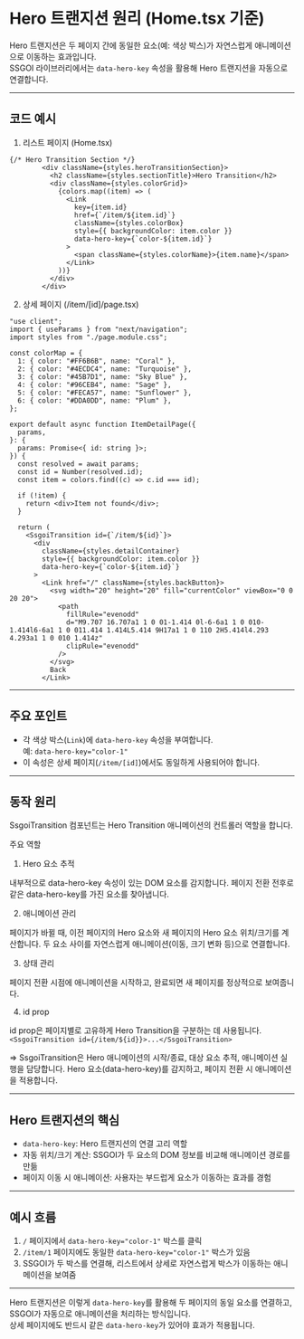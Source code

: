   # Hero 트랜지션 원리 (Home.tsx 기준)

Hero 트랜지션은 두 페이지 간에 동일한 요소(예: 색상 박스)가 자연스럽게 애니메이션으로 이동하는 효과입니다.  
SSGOI 라이브러리에서는 `data-hero-key` 속성을 활용해 Hero 트랜지션을 자동으로 연결합니다.

---

## 코드 예시
1. 리스트 페이지 (Home.tsx)
```
{/* Hero Transition Section */}
        <div className={styles.heroTransitionSection}>
          <h2 className={styles.sectionTitle}>Hero Transition</h2>
          <div className={styles.colorGrid}>
            {colors.map((item) => (
              <Link
                key={item.id}
                href={`/item/${item.id}`}
                className={styles.colorBox}
                style={{ backgroundColor: item.color }}
                data-hero-key={`color-${item.id}`}
              >
                <span className={styles.colorName}>{item.name}</span>
              </Link>
            ))}
          </div>
        </div>
```

2. 상세 페이지 (/item/[id]/page.tsx)
```
"use client";
import { useParams } from "next/navigation";
import styles from "./page.module.css";

const colorMap = {
  1: { color: "#FF6B6B", name: "Coral" },
  2: { color: "#4ECDC4", name: "Turquoise" },
  3: { color: "#45B7D1", name: "Sky Blue" },
  4: { color: "#96CEB4", name: "Sage" },
  5: { color: "#FECA57", name: "Sunflower" },
  6: { color: "#DDA0DD", name: "Plum" },
};

export default async function ItemDetailPage({
  params,
}: {
  params: Promise<{ id: string }>;
}) {
  const resolved = await params;
  const id = Number(resolved.id);
  const item = colors.find((c) => c.id === id);

  if (!item) {
    return <div>Item not found</div>;
  }

  return (
    <SsgoiTransition id={`/item/${id}`}>
      <div
        className={styles.detailContainer}
        style={{ backgroundColor: item.color }}
        data-hero-key={`color-${item.id}`}
      >
        <Link href="/" className={styles.backButton}>
          <svg width="20" height="20" fill="currentColor" viewBox="0 0 20 20">
            <path
              fillRule="evenodd"
              d="M9.707 16.707a1 1 0 01-1.414 0l-6-6a1 1 0 010-1.414l6-6a1 1 0 011.414 1.414L5.414 9H17a1 1 0 110 2H5.414l4.293 4.293a1 1 0 010 1.414z"
              clipRule="evenodd"
            />
          </svg>
          Back
        </Link>
```

---

## 주요 포인트

- 각 색상 박스(`Link`)에 `data-hero-key` 속성을 부여합니다.  
  예: `data-hero-key="color-1"`
- 이 속성은 상세 페이지(`/item/[id]`)에서도 동일하게 사용되어야 합니다.

---

## 동작 원리

SsgoiTransition 컴포넌트는 Hero Transition 애니메이션의 컨트롤러 역할을 합니다.

주요 역할
1. Hero 요소 추적

내부적으로 data-hero-key 속성이 있는 DOM 요소를 감지합니다.
페이지 전환 전후로 같은 data-hero-key를 가진 요소를 찾아냅니다.

2. 애니메이션 관리

페이지가 바뀔 때, 이전 페이지의 Hero 요소와 새 페이지의 Hero 요소 위치/크기를 계산합니다.
두 요소 사이를 자연스럽게 애니메이션(이동, 크기 변화 등)으로 연결합니다.

3. 상태 관리

페이지 전환 시점에 애니메이션을 시작하고, 완료되면 새 페이지를 정상적으로 보여줍니다.

4. id prop

id prop은 페이지별로 고유하게 Hero Transition을 구분하는 데 사용됩니다.
``
<SsgoiTransition id={/item/${id}}>...</SsgoiTransition>
``

=> SsgoiTransition은 Hero 애니메이션의 시작/종료, 대상 요소 추적, 애니메이션 실행을 담당합니다.
Hero 요소(data-hero-key)를 감지하고, 페이지 전환 시 애니메이션을 적용합니다.

---

## Hero 트랜지션의 핵심

- `data-hero-key`: Hero 트랜지션의 연결 고리 역할
- 자동 위치/크기 계산: SSGOI가 두 요소의 DOM 정보를 비교해 애니메이션 경로를 만듦
- 페이지 이동 시 애니메이션: 사용자는 부드럽게 요소가 이동하는 효과를 경험

---

## 예시 흐름

1. `/` 페이지에서 `data-hero-key="color-1"` 박스를 클릭  
2. `/item/1` 페이지에도 동일한 `data-hero-key="color-1"` 박스가 있음  
3. SSGOI가 두 박스를 연결해, 리스트에서 상세로 자연스럽게 박스가 이동하는 애니메이션을 보여줌

---

Hero 트랜지션은 이렇게 `data-hero-key`를 활용해 두 페이지의 동일 요소를 연결하고, SSGOI가 자동으로 애니메이션을 처리하는 방식입니다.  
상세 페이지에도 반드시 같은 `data-hero-key`가 있어야 효과가 적용됩니다.
